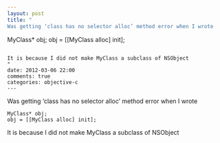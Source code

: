 ```yaml
---
layout: post
title: "
Was getting ‘class has no selector alloc’ method error when I wrote 

```
MyClass* obj;
obj = [[MyClass alloc] init];
```

It is because I did not make MyClass a subclass of NSObject
"
date: 2012-03-06 22:00
comments: true
categories: objective-c
---
```


Was getting ‘class has no selector alloc’ method error when I wrote 

```
MyClass* obj;
obj = [[MyClass alloc] init];
```

It is because I did not make MyClass a subclass of NSObject

